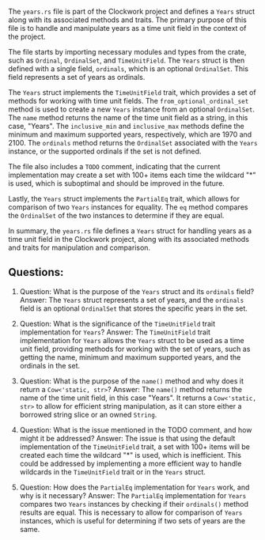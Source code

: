 The `years.rs` file is part of the Clockwork project and defines a `Years` struct along with its associated methods and traits. The primary purpose of this file is to handle and manipulate years as a time unit field in the context of the project.

The file starts by importing necessary modules and types from the crate, such as `Ordinal`, `OrdinalSet`, and `TimeUnitField`. The `Years` struct is then defined with a single field, `ordinals`, which is an optional `OrdinalSet`. This field represents a set of years as ordinals.

The `Years` struct implements the `TimeUnitField` trait, which provides a set of methods for working with time unit fields. The `from_optional_ordinal_set` method is used to create a new `Years` instance from an optional `OrdinalSet`. The `name` method returns the name of the time unit field as a string, in this case, "Years". The `inclusive_min` and `inclusive_max` methods define the minimum and maximum supported years, respectively, which are 1970 and 2100. The `ordinals` method returns the `OrdinalSet` associated with the `Years` instance, or the supported ordinals if the set is not defined.

The file also includes a `TODO` comment, indicating that the current implementation may create a set with 100+ items each time the wildcard "*" is used, which is suboptimal and should be improved in the future.

Lastly, the `Years` struct implements the `PartialEq` trait, which allows for comparison of two `Years` instances for equality. The `eq` method compares the `OrdinalSet` of the two instances to determine if they are equal.

In summary, the `years.rs` file defines a `Years` struct for handling years as a time unit field in the Clockwork project, along with its associated methods and traits for manipulation and comparison.
## Questions: 
 1. Question: What is the purpose of the `Years` struct and its `ordinals` field?
   Answer: The `Years` struct represents a set of years, and the `ordinals` field is an optional `OrdinalSet` that stores the specific years in the set.

2. Question: What is the significance of the `TimeUnitField` trait implementation for `Years`?
   Answer: The `TimeUnitField` trait implementation for `Years` allows the `Years` struct to be used as a time unit field, providing methods for working with the set of years, such as getting the name, minimum and maximum supported years, and the ordinals in the set.

3. Question: What is the purpose of the `name()` method and why does it return a `Cow<'static, str>`?
   Answer: The `name()` method returns the name of the time unit field, in this case "Years". It returns a `Cow<'static, str>` to allow for efficient string manipulation, as it can store either a borrowed string slice or an owned `String`.

4. Question: What is the issue mentioned in the TODO comment, and how might it be addressed?
   Answer: The issue is that using the default implementation of the `TimeUnitField` trait, a set with 100+ items will be created each time the wildcard "*" is used, which is inefficient. This could be addressed by implementing a more efficient way to handle wildcards in the `TimeUnitField` trait or in the `Years` struct.

5. Question: How does the `PartialEq` implementation for `Years` work, and why is it necessary?
   Answer: The `PartialEq` implementation for `Years` compares two `Years` instances by checking if their `ordinals()` method results are equal. This is necessary to allow for comparison of `Years` instances, which is useful for determining if two sets of years are the same.
    